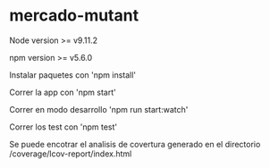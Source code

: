 # mercado-mutant

Node version >= v9.11.2

npm version >= v5.6.0

Instalar paquetes con 'npm install'

Correr la app con 'npm start'

Correr en modo desarrollo 'npm run start:watch'

Correr los test con 'npm test'

Se puede encotrar el analisis de covertura generado en el directorio /coverage/lcov-report/index.html
